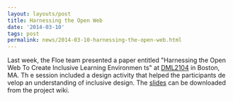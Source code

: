 ```yaml
---
layout: layouts/post
title: Harnessing the Open Web
date: '2014-03-10'
tags: post
permalink: news/2014-03-10-harnessing-the-open-web.html
---
```

<p>Last week, the Floe team presented a paper entitled
"Harnessing the Open Web To Create Inclusive Learning Environmen
ts" at
<a href="http://dml2014.dmlhub.net/">DML2104</a> in Boston, MA. Th
e session included a design activity that helped the participants de
velop an understanding of inclusive design.
The <a href="http://wiki.fluidproject.org/download/attachments/17079
85/DigitalMediaLearning.key?version=1&modificationDate=1398183713676
&api=v2">slides</a> can be downloaded from the project wiki.
</p>
